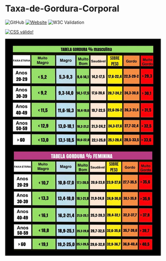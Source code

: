# Taxa-de-Gordura-Corporal
![GitHub](https://img.shields.io/github/license/pinheiro22/get)
[![Website](https://img.shields.io/website?url=https%3A%2F%2Fpinheiro22.github.io%2Fget%2F)](https://img.shields.io/website?url=https%3A%2F%2Fpinheiro22.github.io%2FTaxa-de-Gordura-Corporal%2F)
![W3C Validation](https://img.shields.io/w3c-validation/html?targetUrl=https%3A%2F%2Fpinheiro22.github.io%2FTaxa-de-Gordura-Corporal%2F)



<p>
<a href="http://jigsaw.w3.org/css-validator/check/referer">
    <img style="border:0;width:88px;height:31px"
        src="http://jigsaw.w3.org/css-validator/images/vcss-blue"
        alt="CSS válido!" />
    </a>
</p>


![Tabela Corporal](https://github.com/pinheiro22/Taxa-de-Gordura-Corporal/blob/main/img/Tabela_nova.jpg)

